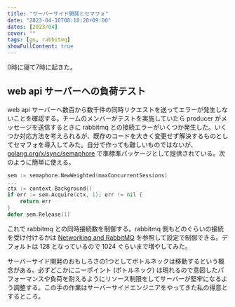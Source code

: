 ```yaml
---
title: "サーバーサイド開発とセマフォ"
date: "2023-04-10T08:18:28+09:00"
dates: [2023/04]
cover: ""
tags: [go, rabbitmq]
showFullContent: true
---
```


0時に寝て7時に起きた。

## web api サーバーへの負荷テスト

web api サーバーへ数百から数千件の同時リクエストを送ってエラーが発生しないことを確認する。チームのメンバーがテストを実施していたら producer がメッセージを送信するときに rabbitmq との接続エラーがいくつか発生した。いくつか対応方法を考えられるが、既存のコードを大きく変更せず解決するものとしてセマフォを導入してみた。自分で作っても難しいものではないが、[golang.org/x/sync/semaphore](https://pkg.go.dev/golang.org/x/sync/semaphore) で準標準パッケージとして提供されている。次のように簡単に使える。

```go
sem := semaphore.NewWeighted(maxConcurrentSessions)
...
ctx := context.Background()
if err := sem.Acquire(ctx, 1); err != nil {
    return err
}
defer sem.Release(1)
```

これで rabbitmq との同時接続数を制御する。rabbitmq 側もどのぐらいの接続を受け付けるかは [Networking and RabbitMQ](https://www.rabbitmq.com/networking.html) を参照して設定で制御できる。デフォルトは 128 となっているので 1024 ぐらいまで増やしてみた。

サーバーサイド開発のおもしろさの1つとしてボトルネックは移動するという概念がある。必ずどこかにニーポイント (ボトルネック) は現れるので意図したパフォーマンスや負荷を耐えるようにリソース制限をしてサーバーが堅牢になるよう調整する。この手の作業はサーバーサイドエンジニアをやってきた私の得意とするところ。
